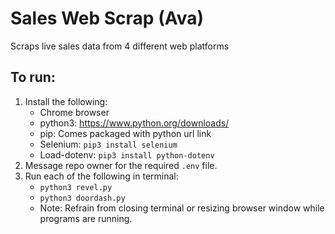 # Sales Web Scrap (Ava)
Scraps live sales data from 4 different web platforms

## To run:
1. Install the following:
    - Chrome browser
    - python3: https://www.python.org/downloads/
    - pip: Comes packaged with python url link
    - Selenium: `pip3 install selenium`
    - Load-dotenv: `pip3 install python-dotenv`
2. Message repo owner for the required `.env` file.
3. Run each of the following in terminal:
    - `python3 revel.py`
    - `python3 doordash.py`
    - Note: Refrain from closing terminal or resizing browser window while programs are running.


